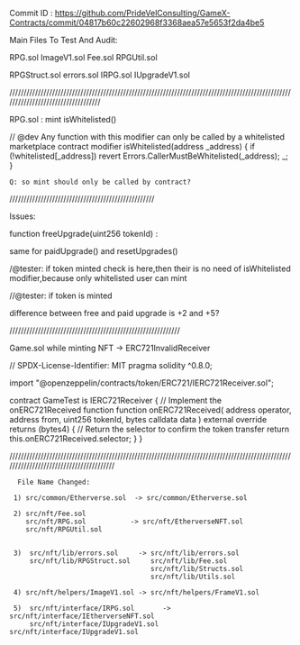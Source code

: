 
Commit ID : https://github.com/PrideVelConsulting/GameX-Contracts/commit/04817b60c22602968f3368aea57e5653f2da4be5

Main Files To Test And Audit:

RPG.sol 
ImageV1.sol
Fee.sol
RPGUtil.sol

RPGStruct.sol
errors.sol
IRPG.sol
IUpgradeV1.sol


///////////////////////////////////////////////////////////////////////////////////////////////////////////////////////////////////

RPG.sol : mint isWhitelisted()

// @dev Any function with this modifier can only be called by a whitelisted marketplace contract
    modifier isWhitelisted(address _address) {
        if (!whitelisted[_address])
            revert Errors.CallerMustBeWhitelisted(_address);
        _;
    }

    Q: so mint should only be called by contract?
///////////////////////////////////////////////////

   Issues:

   function freeUpgrade(uint256 tokenId) : 

   same for paidUpgrade() and resetUpgrades()

/@tester: if token minted check is here,then their is no need of isWhitelisted modifier,because only whitelisted user can mint 

//@tester: if token is minted


difference between free and paid upgrade is +2 and +5?


////////////////////////////////////////////////////////////

Game.sol while minting NFT ->
ERC721InvalidReceiver

// SPDX-License-Identifier: MIT
pragma solidity ^0.8.0;

import "@openzeppelin/contracts/token/ERC721/IERC721Receiver.sol";

contract GameTest is IERC721Receiver {
    // Implement the onERC721Received function
    function onERC721Received(
        address operator,
        address from,
        uint256 tokenId,
        bytes calldata data
    ) external override returns (bytes4) {
        // Return the selector to confirm the token transfer
        return this.onERC721Received.selector;
    }
}



////////////////////////////////////////////////////////////////////////////////////////////////////////////////////////////////////////
	  
	  
	  File Name Changed: 
	  
	 1) src/common/Etherverse.sol  -> src/common/Etherverse.sol 
	 
	 2) src/nft/Fee.sol
	    src/nft/RPG.sol           -> src/nft/EtherverseNFT.sol
		src/nft/RPGUtil.sol
	   
	  
	 3)  src/nft/lib/errors.sol     -> src/nft/lib/errors.sol
	     src/nft/lib/RPGStruct.sol     src/nft/lib/Fee.sol
	                                   src/nft/lib/Structs.sol
									   src/nft/lib/Utils.sol
	 
	 4) src/nft/helpers/ImageV1.sol -> src/nft/helpers/FrameV1.sol
	 
	 5)  src/nft/interface/IRPG.sol       ->  src/nft/interface/IEtherverseNFT.sol        
	     src/nft/interface/IUpgradeV1.sol     src/nft/interface/IUpgradeV1.sol
	 
	 
	   
	
	
	
	




























    



